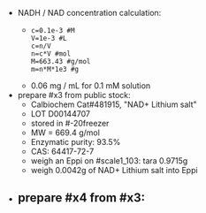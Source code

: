 - NADH / NAD concentration calculation:
	- ```calc
	  c=0.1e-3 #M
	  V=1e-3 #L
	  c=n/V
	  n=c*V #mol
	  M=663.43 #g/mol
	  m=n*M*1e3 #g
	  ```
	- 0.06 mg / mL for 0.1 mM solution
- prepare #x3 from public stock:
	- Calbiochem Cat#481915, "NAD+ Lithium salt"
	- LOT D00144707
	- stored in #-20freezer
	- MW = 669.4 g/mol
	- Enzymatic purity: 93.5%
	- CAS: 64417-72-7
	- weigh an Eppi on #scale1_103: tara 0.9715g
	- weigh 0.0042g of NAD+ Lithium salt into Eppi
- prepare #x4 from #x3:
	-